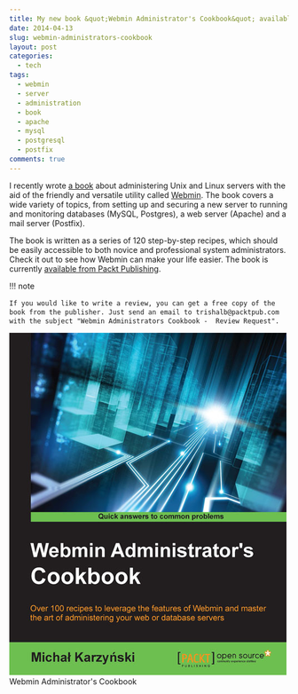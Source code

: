 ```yaml
---
title: My new book &quot;Webmin Administrator's Cookbook&quot; available from Packt
date: 2014-04-13
slug: webmin-administrators-cookbook
layout: post
categories:
  - tech
tags:
  - webmin
  - server
  - administration
  - book
  - apache
  - mysql
  - postgresql
  - postfix
comments: true
---
```


I recently wrote [a book][cookbook] about administering Unix and Linux servers with the aid of the friendly and versatile utility called [Webmin][webmin]. The book covers a wide variety of topics, from setting up and securing a new server to running and monitoring databases (MySQL, Postgres), a web server (Apache) and a mail server (Postfix).

The book is written as a series of 120 step-by-step recipes, which should be easily accessible to both novice and professional system administrators. Check it out to see how Webmin can make your life easier. The book is currently [available from Packt Publishing][cookbook].

<!-- more -->

!!! note

    If you would like to write a review, you can get a free copy of the book from the publisher. Just send an email to trishalb@packtpub.com with the subject "Webmin Administrators Cookbook -  Review Request".

<div class="figure">
<img src="/images/illustrations/2014-04-13/webmin-administrators-cookbook-cover.jpg">
<div class="legend">Webmin Administrator's Cookbook</div>
</div>


[webmin]: http://webmin.com "Webmin - web-based GUI for Unix system administration"
[cookbook]: http://www.packtpub.com/webmin-administrators-cookbook/book "Webmin Administrator's Cookbook by Michał Karzyński"